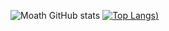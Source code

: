 ![Moath GitHub stats](https://github-readme-stats.vercel.app/api?username=iDevMoath&show_icons=true&theme=radical) [![Top Langs](https://github-readme-stats.vercel.app/api/top-langs/?username=iDevMoath&theme=radical))](https://github.com/iDevMoath/github-readme-stats)

